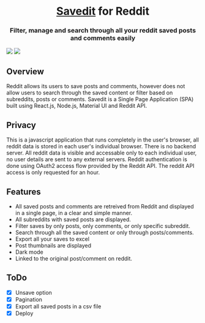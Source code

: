 <h1 align="center"><a href="https://savedit.herokuapp.com/" target="_blank">Savedit</a> for Reddit</h1>
<h3 align="center">Filter, manage and search through all your reddit saved posts and comments easily</h1>
<img src="https://user-images.githubusercontent.com/30766392/115850066-2b3b4200-a443-11eb-911d-1ff9e31e5853.png">
<img src="https://user-images.githubusercontent.com/30766392/115850127-3db57b80-a443-11eb-89d1-d64dcbaa617d.png">

## Overview
Reddit allows its users to save posts and comments, however does not allow users to search through the saved content or filter based on subreddits, posts or comments. Savedit is a Single Page Application (SPA) built using React.js, Node.js, Material UI and Reddit API.

## Privacy
This is a javascript application that runs completely in the user's browser, all reddit data is stored in each user's individual browser. There is no backend server. All reddit data is visible and accessable only to each individual user, no user details are sent to any external servers. Reddit authentication is done 
using OAuth2 access flow provided by the Reddit API. The reddit API access is only requested for an hour.

## Features
- All saved posts and comments are retreived from Reddit and displayed in a single page, in a clear and simple manner.
- All subreddits with saved posts are displayed.
- Filter saves by only posts, only comments, or only specific subreddit.
- Search through all the saved content or only through posts/comments.
- Export all your saves to excel
- Post thumbnails are displayed
- Dark mode
- Linked to the original post/comment on reddit.

## ToDo
- [X] Unsave option
- [X] Pagination
- [X] Export all saved posts in a csv file
- [X] Deploy
